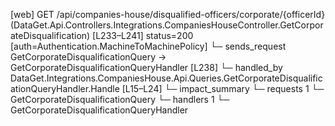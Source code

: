 [web] GET /api/companies-house/disqualified-officers/corporate/{officerId}  (DataGet.Api.Controllers.Integrations.CompaniesHouseController.GetCorporateDisqualification)  [L233–L241] status=200 [auth=Authentication.MachineToMachinePolicy]
  └─ sends_request GetCorporateDisqualificationQuery -> GetCorporateDisqualificationQueryHandler [L238]
    └─ handled_by DataGet.Integrations.CompaniesHouse.Api.Queries.GetCorporateDisqualificationQueryHandler.Handle [L15–L24]
  └─ impact_summary
    └─ requests 1
      └─ GetCorporateDisqualificationQuery
    └─ handlers 1
      └─ GetCorporateDisqualificationQueryHandler

